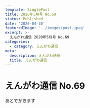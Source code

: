 ```yaml
---
template: SinglePost
title: 2020年5月号 No.69
status: Published
date: '2020-04-30'
featuredImage: '../images/post.jpeg'
excerpt: >-
  えんがわ通信 2020年5月号 No.69
categories:
  - category: えんがわ通信
meta:
  description: えんがわ通信
  title: えんがわ通信
---
```


# えんがわ通信 No.69

あとでかきます